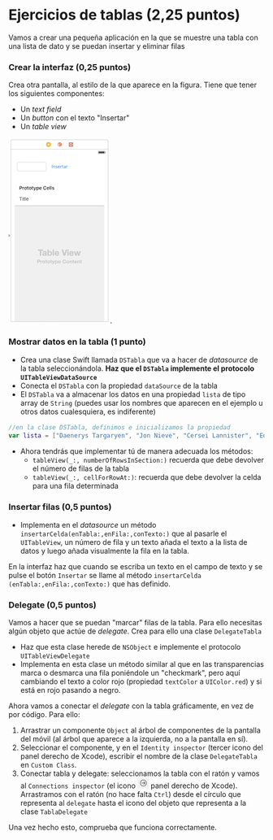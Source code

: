 # Ejercicios de tablas (2,25 puntos)

Vamos a crear una pequeña aplicación en la que se muestre una tabla con una lista de dato y se puedan insertar y eliminar filas

### Crear la interfaz (0,25 puntos)

Crea otra pantalla, al estilo de la que aparece en la figura. Tiene que tener los siguientes componentes:

- Un *text field*
- Un *button* con el texto "Insertar"
- Un *table view*

![](images/interfaz_ejer_tablas.png).

### Mostrar datos en la tabla (1 punto)

- Crea una clase Swift llamada `DSTabla` que va a hacer de *datasource* de la tabla seleccionándola. **Haz que el `DSTabla` implemente el protocolo `UITableViewDataSource`**
- Conecta el `DSTabla` con la propiedad `dataSource` de la tabla
- El `DSTabla` va a almacenar los datos en una propiedad `lista` de tipo array de `String` (puedes usar los nombres que aparecen en el ejemplo u otros datos cualesquiera, es indiferente) 

```swift
//en la clase DSTabla, definimos e inicializamos la propiedad
var lista = ["Daenerys Targaryen", "Jon Nieve", "Cersei Lannister", "Eddard Stark"]
```

- Ahora tendrás que implementar tú de manera adecuada los métodos:
	- `tableView(_:, numberOfRowsInSection:)` recuerda que debe devolver el número de filas de la tabla
	- `tableView(_:, cellForRowAt:)`: recuerda que debe devolver la celda para una fila determinada
   
### Insertar filas (0,5 puntos)

- Implementa en el *datasource* un método  `insertarCelda(enTabla:,enFila:,conTexto:)` que al pasarle el `UITableView`, un número de fila y un texto añada el texto a la lista de datos y luego añada visualmente la fila en la tabla.

En la interfaz haz que cuando se escriba un texto en el campo de texto y se pulse el botón `Insertar` se llame al método `insertarCelda (enTabla:,enFila:,conTexto:)` que has definido.

### Delegate (0,5 puntos)

Vamos a hacer que se puedan "marcar" filas de la tabla. Para ello necesitas algún objeto que actúe de *delegate*. Crea para ello una clase `DelegateTabla` 

- Haz que esta clase herede de `NSObject` e implemente el protocolo `UITableViewDelegate`
- Implementa en esta clase un método similar al que en las transparencias marca o desmarca una fila poniéndole un "checkmark", pero aquí cambiando el texto a color rojo (propiedad `textColor` a `UIColor.red`) y si está en rojo pasando a negro.

Ahora vamos a conectar el *delegate* con la tabla gráficamente, en vez de por código. Para ello:

1. Arrastrar un componente `Object` al árbol de componentes de la pantalla del móvil (al árbol que aparece a la izquierda, no a la pantalla en sí).
2. Seleccionar el componente, y en el `Identity inspector` (tercer icono del panel derecho de Xcode), escribir el nombre de la clase `DelegateTabla` en `Custom Class`.
3. Conectar tabla y delegate: seleccionamos la tabla con el ratón y vamos al `Connections inspector` (el icono ![](images/conn_inspector.png) panel derecho de Xcode). Arrastramos con el ratón (no hace falta `Ctrl`) desde el círculo que representa al `delegate` hasta el icono del objeto que representa a la clase `TablaDelegate`

Una vez hecho esto, comprueba que funciona correctamente.
